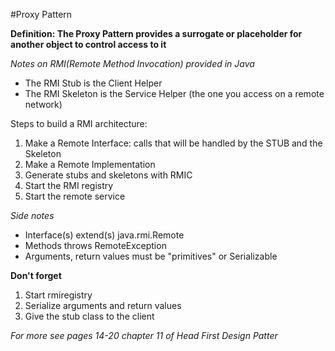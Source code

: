 #Proxy Pattern

**Definition: The Proxy Pattern provides a surrogate or placeholder for another object to control access to it**

*Notes on RMI(Remote Method Invocation) provided in Java*

* The RMI Stub is the Client Helper
* The RMI Skeleton is the Service Helper (the one you access on a remote network)

Steps to build a RMI architecture:

1. Make a Remote Interface: calls that will be handled by the STUB and the Skeleton
2. Make a Remote Implementation
3. Generate stubs and skeletons with RMIC
4. Start the RMI registry
5. Start the remote service

*Side notes*

* Interface(s) extend(s) java.rmi.Remote
* Methods throws RemoteException
* Arguments, return values must be "primitives" or Serializable

**Don't forget**

1. Start rmiregistry
2. Serialize arguments and return values
3. Give the stub class to the client

*For more see pages 14-20 chapter 11 of Head First Design Patter* 